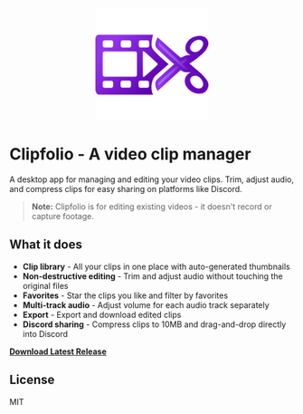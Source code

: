 <div align="center">
  <img src="src/assets/ClipfolioLogo.svg" alt="Clipfolio Logo" width="200"/>
</div>

# Clipfolio - A video clip manager

A desktop app for managing and editing your video clips. Trim, adjust audio, and compress clips for easy sharing on platforms like Discord.

> **Note:** Clipfolio is for editing existing videos - it doesn't record or capture footage.

## What it does

- **Clip library** - All your clips in one place with auto-generated thumbnails
- **Non-destructive editing** - Trim and adjust audio without touching the original files
- **Favorites** - Star the clips you like and filter by favorites
- **Multi-track audio** - Adjust volume for each audio track separately
- **Export** - Export and download edited clips
- **Discord sharing** - Compress clips to 10MB and drag-and-drop directly into Discord

**[Download Latest Release](https://github.com/Timbergh/clipfolio/releases/latest)**

## License

MIT
